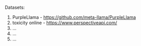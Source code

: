 Datasets:  
1. PurpleLlama - https://github.com/meta-llama/PurpleLlama
2. toxicity online - https://www.perspectiveapi.com/
3. ...
4. ...
5. ...


